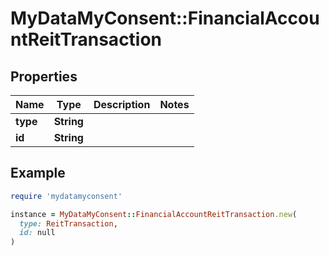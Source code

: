 # MyDataMyConsent::FinancialAccountReitTransaction

## Properties

| Name | Type | Description | Notes |
| ---- | ---- | ----------- | ----- |
| **type** | **String** |  |  |
| **id** | **String** |  |  |

## Example

```ruby
require 'mydatamyconsent'

instance = MyDataMyConsent::FinancialAccountReitTransaction.new(
  type: ReitTransaction,
  id: null
)
```

